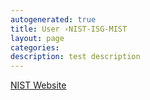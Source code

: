 ```yaml
---
autogenerated: true
title: User ›NIST-ISG-MIST
layout: page
categories: 
description: test description
---
```


[NIST Website](https://isg.nist.gov/deepzoomweb/resources/csmet/pages/image_stitching/image_stitching.html)
